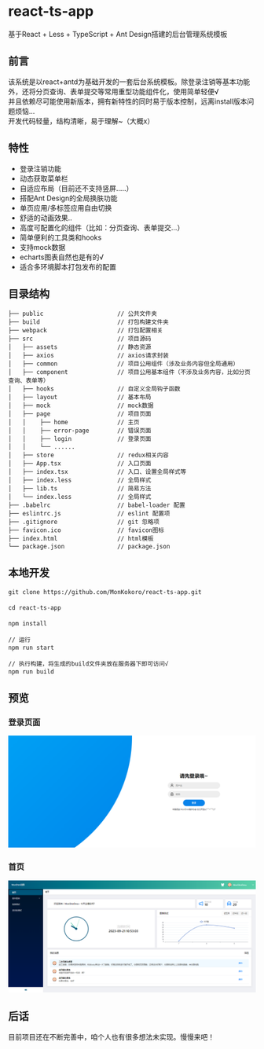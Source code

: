 # react-ts-app
基于React + Less + TypeScript + Ant Design搭建的后台管理系统模板

## 前言
该系统是以react+antd为基础开发的一套后台系统模板。除登录注销等基本功能外，还将分页查询、表单提交等常用重型功能组件化，使用简单轻便√<br/>并且依赖尽可能使用新版本，拥有新特性的同时易于版本控制，远离install版本问题烦恼...<br/>开发代码轻量，结构清晰，易于理解~（大概x）

## 特性
- 登录注销功能
- 动态获取菜单栏
- 自适应布局（目前还不支持竖屏.....）
- 搭配Ant Design的全局换肤功能
- 单页应用/多标签应用自由切换
- 舒适的动画效果..
- 高度可配置化的组件（比如：分页查询、表单提交...）
- 简单便利的工具类和hooks
- 支持mock数据
- echarts图表自然也是有的√
- 适合多环境脚本打包发布的配置

## 目录结构
```
├── public                     // 公共文件夹
├── build                      // 打包构建文件夹
├── webpack                    // 打包配置相关
├── src                        // 项目源码
│   ├── assets                 // 静态资源
│   ├── axios                  // axios请求封装
│   ├── common                 // 项目公用组件（涉及业务内容但全局通用）
│   ├── component              // 项目公用基本组件（不涉及业务内容，比如分页查询、表单等）
│   ├── hooks                  // 自定义全局钩子函数
│   ├── layout                 // 基本布局
│   ├── mock                   // mock数据
│   ├── page                   // 项目页面
│   │    ├── home              // 主页
│   │    ├── error-page        // 错误页面
│   │    ├── login             // 登录页面
│   │    └── ......
│   ├── store                  // redux相关内容
│   ├── App.tsx                // 入口页面
│   ├── index.tsx              // 入口、设置全局样式等
│   ├── index.less             // 全局样式
│   ├── lib.ts                 // 简易方法
│   └── index.less             // 全局样式
├── .babelrc                   // babel-loader 配置
├── eslintrc.js                // eslint 配置项
├── .gitignore                 // git 忽略项
├── favicon.ico                // favicon图标
├── index.html                 // html模板
└── package.json               // package.json

```

## 本地开发
```
git clone https://github.com/MonKokoro/react-ts-app.git

cd react-ts-app

npm install

// 运行
npm run start

// 执行构建，将生成的build文件夹放在服务器下即可访问√
npm run build
```

## 预览
### 登录页面
![登陆页面](./src/assets/preview/login.png)
### 首页
![首页](./src/assets/preview/home.png)

## 后话
目前项目还在不断完善中，咱个人也有很多想法未实现。慢慢来吧！